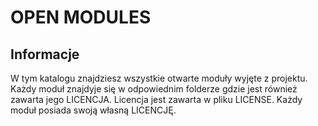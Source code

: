 # OPEN MODULES
<p />
<h2>Informacje</h2>
W tym katalogu znajdziesz wszystkie otwarte moduły wyjęte z projektu. Każdy moduł znajdyje się w odpowiednim folderze gdzie jest również zawarta jego LICENCJA. Licencja jest zawarta w pliku LICENSE. Każdy moduł posiada swoją własną LICENCJĘ.
